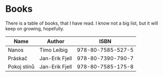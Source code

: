 # Books

There is a table of books, that I have read. I know not a big list, but it will keep on growing, hopefully.

| Name        | Author         | ISBN              |
|-------------|----------------|-------------------|
| Nanos       | Timo Leibig    | 978-80-7585-527-5 |
| Práskač     | Jan-Erik Fjell | 978-80-7390-790-7 |
| Pokoj stínů | Jan-Erik Fjell | 978-80-7585-175-8 |
